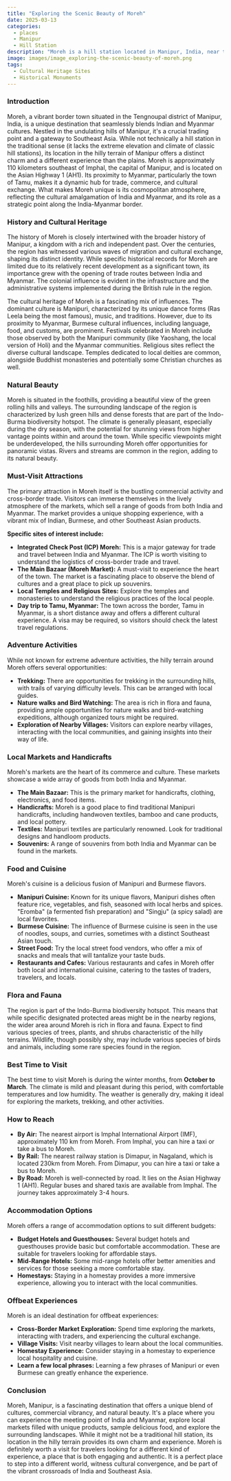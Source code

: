 ```yaml
---
title: "Exploring the Scenic Beauty of Moreh"
date: 2025-03-13
categories:
  - places
  - Manipur
  - Hill Station
description: "Moreh is a hill station located in Manipur, India, near the border with Myanmar. It offers stunning views of the surrounding hills and valleys, making it a popular destination for trekkers and nature enthusiasts. The region is known for its lush greenery and proximity to several national parks and wildlife reserves."
image: images/image_exploring-the-scenic-beauty-of-moreh.png
tags: 
  - Cultural Heritage Sites
  - Historical Monuments
---
```



### **Introduction**

Moreh, a vibrant border town situated in the Tengnoupal district of Manipur, India, is a unique destination that seamlessly blends Indian and Myanmar cultures. Nestled in the undulating hills of Manipur, it's a crucial trading point and a gateway to Southeast Asia. While not technically a hill station in the traditional sense (it lacks the extreme elevation and climate of classic hill stations), its location in the hilly terrain of Manipur offers a distinct charm and a different experience than the plains. Moreh is approximately 110 kilometers southeast of Imphal, the capital of Manipur, and is located on the Asian Highway 1 (AH1). Its proximity to Myanmar, particularly the town of Tamu, makes it a dynamic hub for trade, commerce, and cultural exchange. What makes Moreh unique is its cosmopolitan atmosphere, reflecting the cultural amalgamation of India and Myanmar, and its role as a strategic point along the India-Myanmar border.

### **History and Cultural Heritage**

The history of Moreh is closely intertwined with the broader history of Manipur, a kingdom with a rich and independent past. Over the centuries, the region has witnessed various waves of migration and cultural exchange, shaping its distinct identity. While specific historical records for Moreh are limited due to its relatively recent development as a significant town, its importance grew with the opening of trade routes between India and Myanmar. The colonial influence is evident in the infrastructure and the administrative systems implemented during the British rule in the region.

The cultural heritage of Moreh is a fascinating mix of influences. The dominant culture is Manipuri, characterized by its unique dance forms (Ras Leela being the most famous), music, and traditions. However, due to its proximity to Myanmar, Burmese cultural influences, including language, food, and customs, are prominent. Festivals celebrated in Moreh include those observed by both the Manipuri community (like Yaoshang, the local version of Holi) and the Myanmar communities.  Religious sites reflect the diverse cultural landscape. Temples dedicated to local deities are common, alongside Buddhist monasteries and potentially some Christian churches as well.

### **Natural Beauty**

Moreh is situated in the foothills, providing a beautiful view of the green rolling hills and valleys. The surrounding landscape of the region is characterized by lush green hills and dense forests that are part of the Indo-Burma biodiversity hotspot. The climate is generally pleasant, especially during the dry season, with the potential for stunning views from higher vantage points within and around the town. While specific viewpoints might be underdeveloped, the hills surrounding Moreh offer opportunities for panoramic vistas. Rivers and streams are common in the region, adding to its natural beauty. 

### **Must-Visit Attractions**

The primary attraction in Moreh itself is the bustling commercial activity and cross-border trade. Visitors can immerse themselves in the lively atmosphere of the markets, which sell a range of goods from both India and Myanmar. The market provides a unique shopping experience, with a vibrant mix of Indian, Burmese, and other Southeast Asian products.

**Specific sites of interest include:**

*   **Integrated Check Post (ICP) Moreh:** This is a major gateway for trade and travel between India and Myanmar. The ICP is worth visiting to understand the logistics of cross-border trade and travel. 
*   **The Main Bazaar (Moreh Market):** A must-visit to experience the heart of the town. The market is a fascinating place to observe the blend of cultures and a great place to pick up souvenirs.
*   **Local Temples and Religious Sites:** Explore the temples and monasteries to understand the religious practices of the local people.
*   **Day trip to Tamu, Myanmar:** The town across the border, Tamu in Myanmar, is a short distance away and offers a different cultural experience. A visa may be required, so visitors should check the latest travel regulations.

### **Adventure Activities**

While not known for extreme adventure activities, the hilly terrain around Moreh offers several opportunities:

*   **Trekking:** There are opportunities for trekking in the surrounding hills, with trails of varying difficulty levels. This can be arranged with local guides.
*   **Nature walks and Bird Watching:** The area is rich in flora and fauna, providing ample opportunities for nature walks and bird-watching expeditions, although organized tours might be required.
*   **Exploration of Nearby Villages:** Visitors can explore nearby villages, interacting with the local communities, and gaining insights into their way of life.

### **Local Markets and Handicrafts**

Moreh's markets are the heart of its commerce and culture. These markets showcase a wide array of goods from both India and Myanmar.

*   **The Main Bazaar:** This is the primary market for handicrafts, clothing, electronics, and food items.
*   **Handicrafts:** Moreh is a good place to find traditional Manipuri handicrafts, including handwoven textiles, bamboo and cane products, and local pottery. 
*   **Textiles:** Manipuri textiles are particularly renowned. Look for traditional designs and handloom products.
*   **Souvenirs:** A range of souvenirs from both India and Myanmar can be found in the markets.

### **Food and Cuisine**

Moreh's cuisine is a delicious fusion of Manipuri and Burmese flavors.

*   **Manipuri Cuisine:** Known for its unique flavors, Manipuri dishes often feature rice, vegetables, and fish, seasoned with local herbs and spices. "Eromba" (a fermented fish preparation) and "Singju" (a spicy salad) are local favorites.
*   **Burmese Cuisine:** The influence of Burmese cuisine is seen in the use of noodles, soups, and curries, sometimes with a distinct Southeast Asian touch.
*   **Street Food:** Try the local street food vendors, who offer a mix of snacks and meals that will tantalize your taste buds.
*   **Restaurants and Cafes:** Various restaurants and cafes in Moreh offer both local and international cuisine, catering to the tastes of traders, travelers, and locals. 

### **Flora and Fauna**

The region is part of the Indo-Burma biodiversity hotspot. This means that while specific designated protected areas might be in the nearby regions, the wider area around Moreh is rich in flora and fauna. Expect to find various species of trees, plants, and shrubs characteristic of the hilly terrains. Wildlife, though possibly shy, may include various species of birds and animals, including some rare species found in the region.

### **Best Time to Visit**

The best time to visit Moreh is during the winter months, from **October to March**. The climate is mild and pleasant during this period, with comfortable temperatures and low humidity. The weather is generally dry, making it ideal for exploring the markets, trekking, and other activities.

### **How to Reach**

*   **By Air:** The nearest airport is Imphal International Airport (IMF), approximately 110 km from Moreh. From Imphal, you can hire a taxi or take a bus to Moreh.
*   **By Rail:** The nearest railway station is Dimapur, in Nagaland, which is located 230km from Moreh. From Dimapur, you can hire a taxi or take a bus to Moreh.
*   **By Road:** Moreh is well-connected by road. It lies on the Asian Highway 1 (AH1). Regular buses and shared taxis are available from Imphal. The journey takes approximately 3-4 hours.

### **Accommodation Options**

Moreh offers a range of accommodation options to suit different budgets:

*   **Budget Hotels and Guesthouses:** Several budget hotels and guesthouses provide basic but comfortable accommodation. These are suitable for travelers looking for affordable stays.
*   **Mid-Range Hotels:** Some mid-range hotels offer better amenities and services for those seeking a more comfortable stay.
*   **Homestays:** Staying in a homestay provides a more immersive experience, allowing you to interact with the local communities.

### **Offbeat Experiences**

Moreh is an ideal destination for offbeat experiences:

*   **Cross-Border Market Exploration:** Spend time exploring the markets, interacting with traders, and experiencing the cultural exchange.
*   **Village Visits:** Visit nearby villages to learn about the local communities.
*   **Homestay Experience:** Consider staying in a homestay to experience local hospitality and cuisine.
*   **Learn a few local phrases:** Learning a few phrases of Manipuri or even Burmese can greatly enhance the experience.

### **Conclusion**

Moreh, Manipur, is a fascinating destination that offers a unique blend of cultures, commercial vibrancy, and natural beauty. It's a place where you can experience the meeting point of India and Myanmar, explore local markets filled with unique products, sample delicious food, and explore the surrounding landscapes. While it might not be a traditional hill station, its location in the hilly terrain provides its own charm and experience. Moreh is definitely worth a visit for travelers looking for a different kind of experience, a place that is both engaging and authentic. It is a perfect place to step into a different world, witness cultural convergence, and be part of the vibrant crossroads of India and Southeast Asia.


